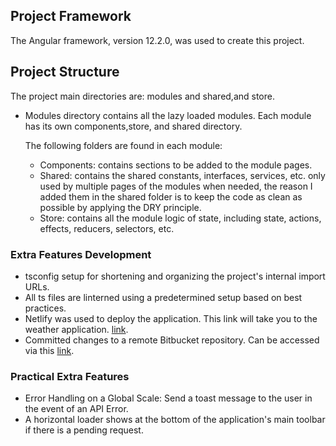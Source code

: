 ## Project Framework

The Angular framework, version 12.2.0, was used to create this project.

## Project Structure

The project main directories are: modules and shared,and store.

- Modules directory contains all the lazy loaded modules. Each module has its own components,store, and shared directory.
  
  The following folders are found in each module:
  
  - Components: contains sections to be added to the module pages.
  - Shared: contains the shared constants, interfaces, services, etc. only used by multiple pages of the modules when needed, the reason I added them in the shared folder is to keep the code as clean as possible by applying the DRY principle.
  - Store: contains all the module logic of state, including state, actions, effects, reducers, selectors, etc.


### Extra Features Development

- tsconfig setup for shortening and organizing the project's internal import URLs.
- All ts files are linterned using a predetermined setup based on best practices.
- Netlify was used to deploy the application. This link will take you to the weather application. [link](https://thirsty-northcutt-236171.netlify.app/).
- Committed changes to a remote Bitbucket repository. Can be accessed via this [link](https://bitbucket.org/safaahammoud/weather-app/src/master/).

### Practical Extra Features

- Error Handling on a Global Scale: Send a toast message to the user in the event of an API Error.
- A horizontal loader shows at the bottom of the application's main toolbar if there is a pending request.
